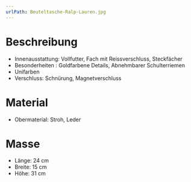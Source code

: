 ```yaml
---
urlPath: Beuteltasche-Ralp-Lauren.jpg
---
```

# Beschreibung
- Innenausstattung: Vollfutter, Fach mit Reissverschluss, Steckfächer
- Besonderheiten : Goldfarbene Details, Abnehmbarer Schulterriemen
- Unifarben
- Verschluss: Schnürung, Magnetverschluss

# Material
- Obermaterial: Stroh, Leder

# Masse
- Länge: 24 cm
- Breite: 15 cm
- Höhe: 31 cm

